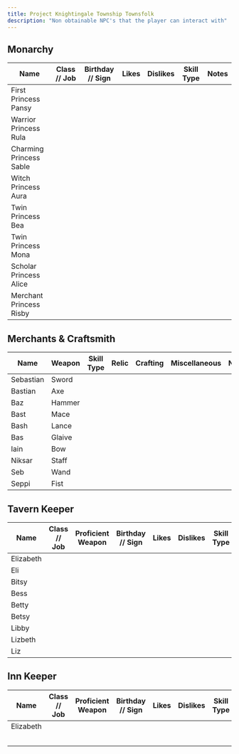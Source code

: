 ```yaml
---
title: Project Knightingale Township Townsfolk
description: "Non obtainable NPC's that the player can interact with"
---
```


## Monarchy

| Name                    | Class // Job | Birthday // Sign | Likes | Dislikes | Skill Type | Notes |
|-------------------------|--------------|------------------|-------|----------|------------|-------|
| First Princess Pansy    |              |                  |       |          |            |       |
| Warrior Princess Rula   |              |                  |       |          |            |       |
| Charming Princess Sable |              |                  |       |          |            |       |
| Witch Princess Aura     |              |                  |       |          |            |       |
| Twin Princess Bea       |              |                  |       |          |            |       |
| Twin Princess Mona      |              |                  |       |          |            |       |
| Scholar Princess Alice  |              |                  |       |          |            |       |
| Merchant Princess Risby |              |                  |       |          |            |       |

## Merchants & Craftsmith

| Name      | Weapon | Skill Type | Relic | Crafting | Miscellaneous | Notes |
|-----------|--------|------------|-------|----------|---------------|-------|
| Sebastian | Sword  |            |       |          |               |       |
| Bastian   | Axe    |            |       |          |               |       |
| Baz       | Hammer |            |       |          |               |       |
| Bast      | Mace   |            |       |          |               |       |
| Bash      | Lance  |            |       |          |               |       |
| Bas       | Glaive |            |       |          |               |       |
| Iain      | Bow    |            |       |          |               |       |
| Niksar    | Staff  |            |       |          |               |       |
| Seb       | Wand   |            |       |          |               |       |
| Seppi     | Fist   |            |       |          |               |       |

## Tavern Keeper

| Name      | Class // Job | Proficient Weapon | Birthday // Sign | Likes | Dislikes | Skill Type | Notes |
|-----------|--------------|-------------------|------------------|-------|----------|------------|-------|
| Elizabeth |              |                   |                  |       |          |            |       |
| Eli       |              |                   |                  |       |          |            |       |
| Bitsy     |              |                   |                  |       |          |            |       |
| Bess      |              |                   |                  |       |          |            |       |
| Betty     |              |                   |                  |       |          |            |       |
| Betsy     |              |                   |                  |       |          |            |       |
| Libby     |              |                   |                  |       |          |            |       |
| Lizbeth   |              |                   |                  |       |          |            |       |
| Liz       |              |                   |                  |       |          |            |       |

## Inn Keeper

| Name      | Class // Job | Proficient Weapon | Birthday // Sign | Likes | Dislikes | Skill Type | Notes |
|-----------|--------------|-------------------|------------------|-------|----------|------------|-------|
| Elizabeth |              |                   |                  |       |          |            |       |
|           |              |                   |                  |       |          |            |       |
|           |              |                   |                  |       |          |            |       |
|           |              |                   |                  |       |          |            |       |
|           |              |                   |                  |       |          |            |       |
|           |              |                   |                  |       |          |            |       |
